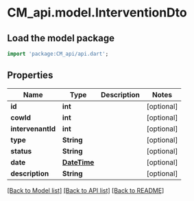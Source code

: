 # CM_api.model.InterventionDto

## Load the model package
```dart
import 'package:CM_api/api.dart';
```

## Properties
Name | Type | Description | Notes
------------ | ------------- | ------------- | -------------
**id** | **int** |  | [optional] 
**cowId** | **int** |  | [optional] 
**intervenantId** | **int** |  | [optional] 
**type** | **String** |  | [optional] 
**status** | **String** |  | [optional] 
**date** | [**DateTime**](DateTime.md) |  | [optional] 
**description** | **String** |  | [optional] 

[[Back to Model list]](../README.md#documentation-for-models) [[Back to API list]](../README.md#documentation-for-api-endpoints) [[Back to README]](../README.md)


